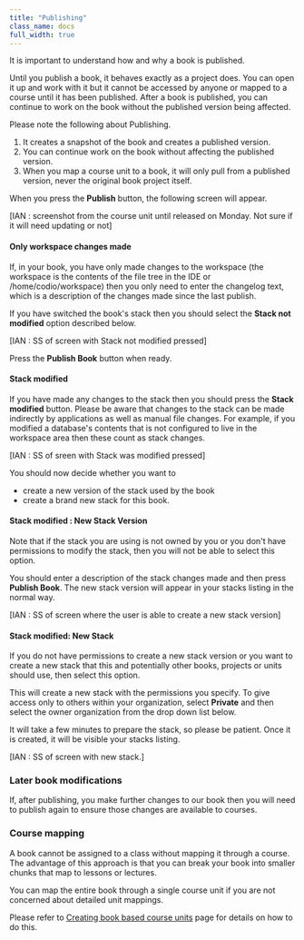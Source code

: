 ```yaml
---
title: "Publishing"
class_name: docs
full_width: true
---
```


It is important to understand how and why a book is published.

Until you publish a book, it behaves exactly as a project does. You can open it up and work with it but it cannot be accessed by anyone or mapped to a course until it has been published. After a book is published, you can continue to work on the book without the published version being affected.

Please note the following about Publishing.

1. It creates a snapshot of the book and creates a published version. 
1. You can continue work on the book without affecting the published version.
1. When you map a course unit to a book, it will only pull from a published version, never the original book project itself.

When you press the **Publish** button, the following screen will appear. 

[IAN : screenshot from the course unit until released on Monday. Not sure if it will need updating or not]


#### Only workspace changes made
If, in your book, you have only made changes to the workspace (the workspace is the contents of the file tree in the IDE or /home/codio/workspace) then you only need to enter the changelog text, which is a description of the changes made since the last publish.

If you have switched the book's stack then you should select the **Stack not modified** option described below.

[IAN : SS of screen with Stack not modified pressed]

Press the **Publish Book** button when ready.

#### Stack modified
If you have made any changes to the stack then you should press the **Stack modified** button. Please be aware that changes to the stack can be made indirectly by applications as well as manual file changes. For example, if you modified a database's contents that is not configured to live in the workspace area then these count as stack changes.

[IAN : SS of sreen with Stack was modified pressed]

You should now decide whether you want to 

- create a new version of the stack used by the book
- create a brand new stack for this book. 

#### Stack modified : New Stack Version
Note that if the stack you are using is not owned by you or you don't have permissions to modify the stack, then you will not be able to select this option.

You should enter a description of the stack changes made and then press **Publish Book**. The new stack version will appear in your stacks listing in the normal way.

[IAN : SS of screen where the user is able to create a new stack version]

#### Stack modified: New Stack
If you do not have permissions to create a new stack version or you want to create a new stack that this and potentially other books, projects or units should use, then select this option.

This will create a new stack with the permissions you specify. To give access only to others within your organization, select **Private** and then select the owner organization from the drop down list below.

It will take a few minutes to prepare the stack, so please be patient. Once it is created, it will be visible your stacks listing. 

[IAN : SS of screen with new stack.]


### Later book modifications
If, after publishing, you make further changes to our book then you will need to publish again to ensure those changes are available to courses.


### Course mapping
A book cannot be assigned to a class without mapping it through a course. The advantage of this approach is that you can break your book into smaller chunks that map to lessons or lectures. 

You can map the entire book through a single course unit if you are not concerned about detailed unit mappings.

Please refer to [Creating book based course units](/docs/content/authoring/book/unit-book) page for details on how to do this. 


